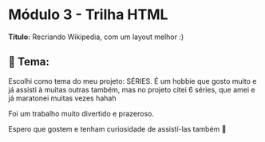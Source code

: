 # Módulo 3 - Trilha HTML
**Título:** Recriando Wikipedia, com um layout melhor :)

## 🎨 Tema:
Escolhi como tema do meu projeto: SÉRIES. É um hobbie que gosto muito e já assisti à muitas outras também,
mas no projeto citei 6 séries, que amei e já maratonei muitas vezes hahah

Foi um trabalho muito divertido e prazeroso.

Espero que gostem e tenham curiosidade de assistí-las também 🥰
